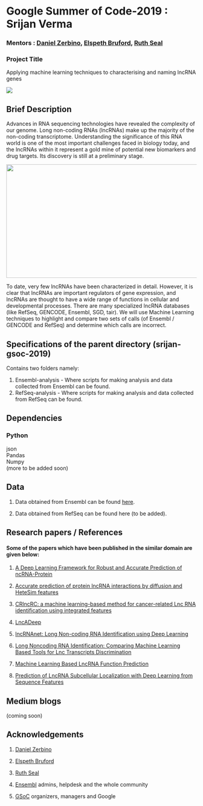 # Google Summer of Code-2019 : Srijan Verma
### Mentors : [Daniel Zerbino](https://www.ebi.ac.uk/about/people/daniel-zerbino), [Elspeth Bruford](https://www.ebi.ac.uk/about/people/elspeth-bruford), [Ruth Seal](https://www.ebi.ac.uk/about/people/ruth-seal)

### Project Title  
Applying machine learning techniques to characterising and naming lncRNA genes

![](https://media1.tenor.com/images/8ab51cca650124bdbd211ce2e8fb0714/tenor.gif?itemid=10625836)

## Brief Description
Advances in RNA sequencing technologies have revealed the complexity of our genome.
Long non-coding RNAs (lncRNAs) make up the majority of the non-coding transcriptome.
Understanding the significance of this RNA world is one of the most important challenges
faced in biology today, and the lncRNAs within it represent a gold mine of potential new
biomarkers and drug targets. Its discovery is still at a preliminary stage.

<img src="https://www.researchgate.net/profile/Sayantan_Maji/publication/299381675/figure/fig1/AS:347583198318593@1459881700776/Non-coding-RNA-Non-coding-RNA-comprise-a-much-larger-portion-of-the-human-genome-than.png" width="600" height="300" />

To date, very few lncRNAs have been characterized in detail. However, it is clear that
lncRNAs are important regulators of gene expression, and lncRNAs are thought to have a
wide range of functions in cellular and developmental processes. There are many
specialized lncRNA databases (like RefSeq, GENCODE, Ensembl, SGD, tair). We will use
Machine Learning techniques to highlight and compare two sets of calls (of Ensembl /
GENCODE and RefSeq) and determine which calls are incorrect.

## Specifications of the parent directory (srijan-gsoc-2019)
Contains two folders namely: <br/>
1. Ensembl-analysis - Where scripts for making analysis and data collected from Ensembl can be found.
2. RefSeq-analysis - Where scripts for making analysis and data collected from RefSeq can be found.

## Dependencies
### Python
json<br/>
Pandas<br/>
Numpy<br/>
(more to be added soon)

## Data
1. Data obtained from Ensembl can be found [here](https://github.com/EnsemblGSOC/srijan-gsoc-2019/tree/master/Ensembl-analysis). <br/>

2. Data obtained from RefSeq can be found here (to be added). <br/>



## Research papers / References
#### Some of the papers which have been published in the similar domain are given below: <br/>
1. [A Deep Learning Framework for Robust and Accurate Prediction of ncRNA-Protein](https://drive.google.com/file/d/1dNlT_ed3bXUwNlfDRM8BmV4bGduzgLEc/view?usp=sharing)<br/>

2. [Accurate prediction of protein lncRNA interactions by diffusion and HeteSim features](https://drive.google.com/file/d/11Bqi1AdLIKPDWxeHIvURuyX-nN3kwZOj/view?usp=sharing)<br/>

3. [CRlncRC: a machine learning-based method for cancer-related Lnc RNA identification using integrated features](https://drive.google.com/file/d/1ggXskSpbneFSw76R7T5giPW6PiwuyJMw/view?usp=sharing)<br/>

4. [LncADeep](https://drive.google.com/file/d/1DWC2s4rQulZQUPQFU7yhPtQtfgOvnELg/view?usp=sharing)<br/>

5. [lncRNAnet: Long Non-coding RNA Identification using Deep Learning](https://drive.google.com/file/d/1-4eDyLmFit0NODxf-TWwLpyLY2gcL3HI/view?usp=sharing)<br/>

6. [Long Noncoding RNA Identification: Comparing Machine Learning Based Tools for Lnc Transcripts Discrimination](https://drive.google.com/file/d/15kOvyRAbIqDzwD6G9rqJMO-J3GW-pyRm/view?usp=sharing)<br/>

7. [Machine Learning Based LncRNA Function Prediction](https://drive.google.com/file/d/1GybUbLfF5U1bf9-J4YOoOxoqyn7whIm3/view?usp=sharing)<br/>

8. [Prediction of LncRNA Subcellular Localization with Deep Learning from Sequence Features](https://drive.google.com/file/d/11Mi3UnXAc1PUWNQW1RXVDdQIqQnXi_dD/view?usp=sharing)<br/>

## Medium blogs
(coming soon)

## Acknowledgements
1. [Daniel Zerbino](https://www.ebi.ac.uk/about/people/daniel-zerbino)<br/>

2. [Elspeth Bruford](https://www.ebi.ac.uk/about/people/elspeth-bruford)<br/>

3. [Ruth Seal](https://www.ebi.ac.uk/about/people/ruth-seal)<br/>

4. [Ensembl](https://asia.ensembl.org/index.html) admins, helpdesk and the whole community <br/>

5. [GSoC](https://summerofcode.withgoogle.com/) organizers, managers and Google 
